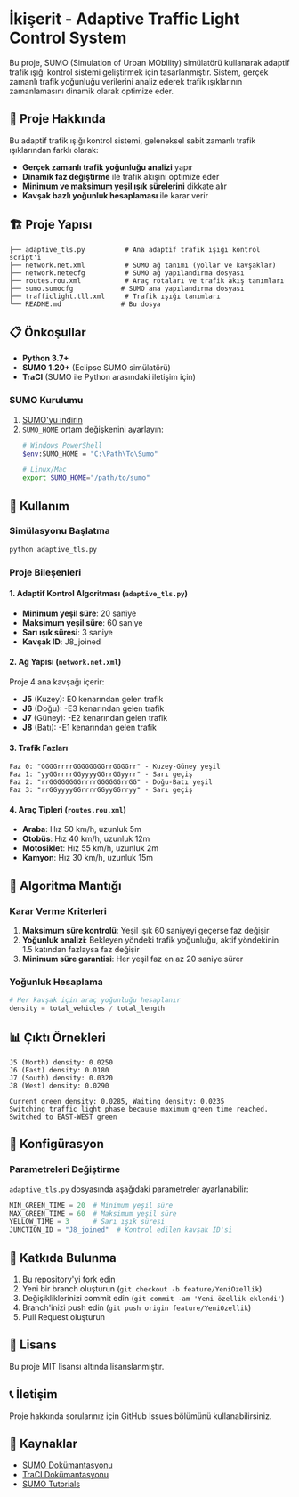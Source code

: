 # İkişerit - Adaptive Traffic Light Control System

Bu proje, SUMO (Simulation of Urban MObility) simülatörü kullanarak adaptif trafik ışığı kontrol sistemi geliştirmek için tasarlanmıştır. Sistem, gerçek zamanlı trafik yoğunluğu verilerini analiz ederek trafik ışıklarının zamanlamasını dinamik olarak optimize eder.

## 🚦 Proje Hakkında

Bu adaptif trafik ışığı kontrol sistemi, geleneksel sabit zamanlı trafik ışıklarından farklı olarak:

- **Gerçek zamanlı trafik yoğunluğu analizi** yapır
- **Dinamik faz değiştirme** ile trafik akışını optimize eder
- **Minimum ve maksimum yeşil ışık sürelerini** dikkate alır
- **Kavşak bazlı yoğunluk hesaplaması** ile karar verir

## 🏗️ Proje Yapısı

```
├── adaptive_tls.py          # Ana adaptif trafik ışığı kontrol script'i
├── network.net.xml          # SUMO ağ tanımı (yollar ve kavşaklar)
├── network.netecfg          # SUMO ağ yapılandırma dosyası
├── routes.rou.xml           # Araç rotaları ve trafik akış tanımları
├── sumo.sumocfg            # SUMO ana yapılandırma dosyası
├── trafficlight.tll.xml     # Trafik ışığı tanımları
└── README.md               # Bu dosya
```

## 📋 Önkoşullar

- **Python 3.7+**
- **SUMO 1.20+** (Eclipse SUMO simülatörü)
- **TraCI** (SUMO ile Python arasındaki iletişim için)

### SUMO Kurulumu

1. [SUMO'yu indirin](https://www.eclipse.org/sumo/downloads.php)
2. `SUMO_HOME` ortam değişkenini ayarlayın:
   ```bash
   # Windows PowerShell
   $env:SUMO_HOME = "C:\Path\To\Sumo"
   
   # Linux/Mac
   export SUMO_HOME="/path/to/sumo"
   ```

## 🚀 Kullanım

### Simülasyonu Başlatma

```bash
python adaptive_tls.py
```

### Proje Bileşenleri

#### 1. Adaptif Kontrol Algoritması (`adaptive_tls.py`)

- **Minimum yeşil süre**: 20 saniye
- **Maksimum yeşil süre**: 60 saniye
- **Sarı ışık süresi**: 3 saniye
- **Kavşak ID**: J8_joined

#### 2. Ağ Yapısı (`network.net.xml`)

Proje 4 ana kavşağı içerir:
- **J5** (Kuzey): E0 kenarından gelen trafik
- **J6** (Doğu): -E3 kenarından gelen trafik
- **J7** (Güney): -E2 kenarından gelen trafik
- **J8** (Batı): -E1 kenarından gelen trafik

#### 3. Trafik Fazları

```
Faz 0: "GGGGrrrrGGGGGGGGrrGGGGrr" - Kuzey-Güney yeşil
Faz 1: "yyGGrrrrGGyyyyGGrrGGyyrr" - Sarı geçiş
Faz 2: "rrGGGGGGGGrrrrGGGGGGrrGG" - Doğu-Batı yeşil
Faz 3: "rrGGyyyyGGrrrrGGyyGGrryy" - Sarı geçiş
```

#### 4. Araç Tipleri (`routes.rou.xml`)

- **Araba**: Hız 50 km/h, uzunluk 5m
- **Otobüs**: Hız 40 km/h, uzunluk 12m
- **Motosiklet**: Hız 55 km/h, uzunluk 2m
- **Kamyon**: Hız 30 km/h, uzunluk 15m

## 🧠 Algoritma Mantığı

### Karar Verme Kriterleri

1. **Maksimum süre kontrolü**: Yeşil ışık 60 saniyeyi geçerse faz değişir
2. **Yoğunluk analizi**: Bekleyen yöndeki trafik yoğunluğu, aktif yöndekinin 1.5 katından fazlaysa faz değişir
3. **Minimum süre garantisi**: Her yeşil faz en az 20 saniye sürer

### Yoğunluk Hesaplama

```python
# Her kavşak için araç yoğunluğu hesaplanır
density = total_vehicles / total_length
```

## 📊 Çıktı Örnekleri

```
J5 (North) density: 0.0250
J6 (East) density: 0.0180
J7 (South) density: 0.0320
J8 (West) density: 0.0290

Current green density: 0.0285, Waiting density: 0.0235
Switching traffic light phase because maximum green time reached.
Switched to EAST-WEST green
```

## 🔧 Konfigürasyon

### Parametreleri Değiştirme

`adaptive_tls.py` dosyasında aşağıdaki parametreler ayarlanabilir:

```python
MIN_GREEN_TIME = 20  # Minimum yeşil süre
MAX_GREEN_TIME = 60  # Maksimum yeşil süre
YELLOW_TIME = 3      # Sarı ışık süresi
JUNCTION_ID = "J8_joined"  # Kontrol edilen kavşak ID'si
```

## 🤝 Katkıda Bulunma

1. Bu repository'yi fork edin
2. Yeni bir branch oluşturun (`git checkout -b feature/YeniOzellik`)
3. Değişikliklerinizi commit edin (`git commit -am 'Yeni özellik eklendi'`)
4. Branch'inizi push edin (`git push origin feature/YeniOzellik`)
5. Pull Request oluşturun

## 📝 Lisans

Bu proje MIT lisansı altında lisanslanmıştır.

## 📞 İletişim

Proje hakkında sorularınız için GitHub Issues bölümünü kullanabilirsiniz.

## 🔗 Kaynaklar

- [SUMO Dokümantasyonu](https://www.eclipse.org/sumo/documentation.php)
- [TraCI Dokümantasyonu](https://sumo.dlr.de/docs/TraCI.html)
- [SUMO Tutorials](https://sumo.dlr.de/docs/Tutorials.html)
